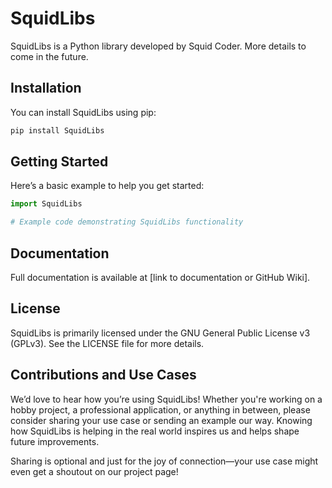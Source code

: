 # SquidLibs

SquidLibs is a Python library developed by Squid Coder. More details to come in the future.

## Installation

You can install SquidLibs using pip:
```bash
pip install SquidLibs
```

## Getting Started

Here’s a basic example to help you get started:


```python
import SquidLibs

# Example code demonstrating SquidLibs functionality
```

## Documentation

Full documentation is available at [link to documentation or GitHub Wiki].

## License

SquidLibs is primarily licensed under the GNU General Public License v3 (GPLv3). See the LICENSE file for more details.

## Contributions and Use Cases

We’d love to hear how you’re using SquidLibs! Whether you're working on a hobby project, a professional application, or anything in between, please consider sharing your use case or sending an example our way. Knowing how SquidLibs is helping in the real world inspires us and helps shape future improvements.

Sharing is optional and just for the joy of connection—your use case might even get a shoutout on our project page!

